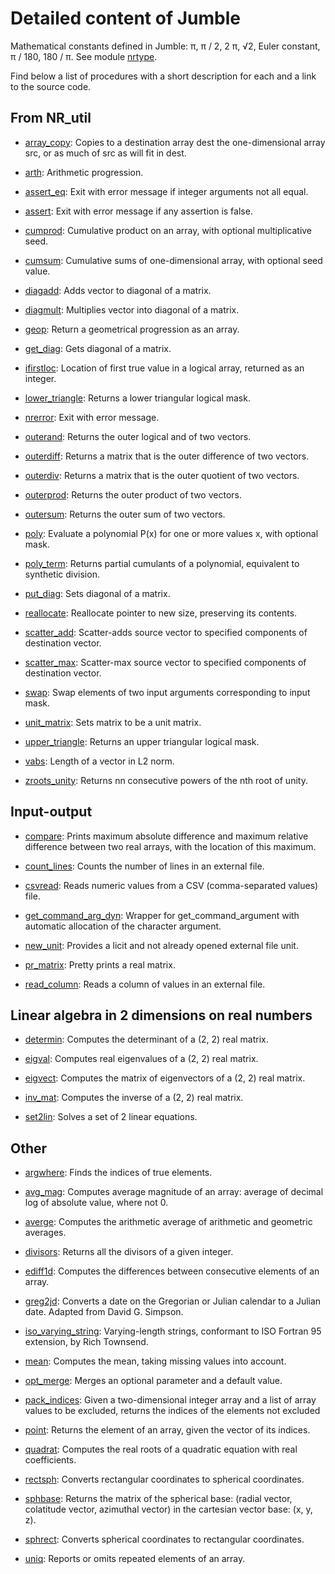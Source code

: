 # Detailed content of Jumble

Mathematical constants defined in Jumble: π, π / 2, 2 π, √2, Euler
constant, π / 180, 180 / π. See module
[nrtype](https://github.com/lguez/Jumble/blob/master/NR_util/nrtype.F90).

Find below a list of procedures with a short description for each and
a link to the source code.

## From NR\_util

- [array\_copy](https://github.com/lguez/Jumble/blob/master/NR_util/array_copy.f90): Copies to a destination array dest the one-dimensional array src, or as much of src as will fit in dest.

- [arth](https://github.com/lguez/Jumble/blob/master/NR_util/arth.f90): Arithmetic progression.

- [assert\_eq](https://github.com/lguez/Jumble/blob/master/NR_util/assert_eq.f90): Exit with error message if integer arguments not all equal.

- [assert](https://github.com/lguez/Jumble/blob/master/NR_util/assert.f90): Exit with error message if any assertion is false.

- [cumprod](https://github.com/lguez/Jumble/blob/master/NR_util/cumprod.f90): Cumulative product on an array, with optional multiplicative seed.

- [cumsum](https://github.com/lguez/Jumble/blob/master/NR_util/cumsum.f90): Cumulative sums of one-dimensional array, with optional seed value.

- [diagadd](https://github.com/lguez/Jumble/blob/master/NR_util/diagadd.f90): Adds vector to diagonal of a matrix.

- [diagmult](https://github.com/lguez/Jumble/blob/master/NR_util/diagmult.f90): Multiplies vector into diagonal of a matrix.

- [geop](https://github.com/lguez/Jumble/blob/master/NR_util/geop.f90): Return a geometrical progression as an array.

- [get\_diag](https://github.com/lguez/Jumble/blob/master/NR_util/get_diag.f90): Gets diagonal of a matrix.

- [ifirstloc](https://github.com/lguez/Jumble/blob/master/NR_util/ifirstloc.f90): Location of first true value in a logical array, returned as an integer.

- [lower\_triangle](https://github.com/lguez/Jumble/blob/master/NR_util/lower_triangle.f90): Returns a lower triangular logical mask.

- [nrerror](https://github.com/lguez/Jumble/blob/master/NR_util/nrerror.f90): Exit with error message.

- [outerand](https://github.com/lguez/Jumble/blob/master/NR_util/outerand.f90): Returns the outer logical and of two vectors.

- [outerdiff](https://github.com/lguez/Jumble/blob/master/NR_util/outerdiff.f90): Returns a matrix that is the outer difference of two vectors.

- [outerdiv](https://github.com/lguez/Jumble/blob/master/NR_util/outerdiv.f90): Returns a matrix that is the outer quotient of two vectors.

- [outerprod](https://github.com/lguez/Jumble/blob/master/NR_util/outerprod.f90): Returns the outer product of two vectors.

- [outersum](https://github.com/lguez/Jumble/blob/master/NR_util/outersum.f90): Returns the outer sum of two vectors.

- [poly](https://github.com/lguez/Jumble/blob/master/NR_util/poly.f90): Evaluate a polynomial P(x) for one or more values x, with optional mask.

- [poly\_term](https://github.com/lguez/Jumble/blob/master/NR_util/poly_term.f90): Returns partial cumulants of a polynomial, equivalent to synthetic division.

- [put\_diag](https://github.com/lguez/Jumble/blob/master/NR_util/put_diag.f90): Sets diagonal of a matrix.

- [reallocate](https://github.com/lguez/Jumble/blob/master/NR_util/reallocate.f90): Reallocate pointer to new size, preserving its contents.

- [scatter\_add](https://github.com/lguez/Jumble/blob/master/NR_util/scatter_add.f90): Scatter-adds source vector to specified components of destination vector.

- [scatter\_max](https://github.com/lguez/Jumble/blob/master/NR_util/scatter_max.f90): Scatter-max source vector to specified components of destination vector.

- [swap](https://github.com/lguez/Jumble/blob/master/NR_util/swap.f90): Swap elements of two input arguments corresponding to input mask.

- [unit\_matrix](https://github.com/lguez/Jumble/blob/master/NR_util/unit_matrix.f90): Sets matrix to be a unit matrix.

- [upper\_triangle](https://github.com/lguez/Jumble/blob/master/NR_util/upper_triangle.f90): Returns an upper triangular logical mask.

- [vabs](https://github.com/lguez/Jumble/blob/master/NR_util/vabs.f90): Length of a vector in L2 norm.

- [zroots\_unity](https://github.com/lguez/Jumble/blob/master/NR_util/zroots_unity.f90): Returns nn consecutive powers of the nth root of unity.

## Input-output

- [compare](https://github.com/lguez/Jumble/blob/master/compare.f90): Prints maximum absolute difference and maximum relative difference between two real arrays, with the location of this maximum.

- [count\_lines](https://github.com/lguez/Jumble/blob/master/count_lines.f90): Counts the number of lines in an external file.

- [csvread](https://github.com/lguez/Jumble/blob/master/csvread.f90): Reads numeric values from a CSV (comma-separated values) file.

- [get\_command\_arg\_dyn](https://github.com/lguez/Jumble/blob/master/get_command_arg_dyn.f90): Wrapper for get\_command\_argument with automatic allocation of the character argument.

- [new\_unit](https://github.com/lguez/Jumble/blob/master/new_unit.f90): Provides a licit and not already opened external file unit.

- [pr\_matrix](https://github.com/lguez/Jumble/blob/master/pr_matrix.f90): Pretty prints a real matrix.

- [read\_column](https://github.com/lguez/Jumble/blob/master/read_column.f90): Reads a column of values in an external file.

## Linear algebra in 2 dimensions on real numbers

- [determin](https://github.com/lguez/Jumble/blob/master/Numerical/Lin_2d_real/determin.f90): Computes the determinant of a (2, 2) real matrix.

- [eigval](https://github.com/lguez/Jumble/blob/master/Numerical/Lin_2d_real/eigval.f90): Computes real eigenvalues of a (2, 2) real matrix.

- [eigvect](https://github.com/lguez/Jumble/blob/master/Numerical/Lin_2d_real/eigvect.f90): Computes the matrix of eigenvectors of a (2, 2) real matrix.

- [inv\_mat](https://github.com/lguez/Jumble/blob/master/Numerical/Lin_2d_real/inv_mat.f90): Computes the inverse of a (2, 2) real matrix.

- [set2lin](https://github.com/lguez/Jumble/blob/master/Numerical/Lin_2d_real/set2lin.f90): Solves a set of 2 linear equations.

## Other

- [argwhere](https://github.com/lguez/Jumble/blob/master/Numerical/argwhere.f90):
  Finds the indices of true elements.
  
- [avg\_mag](https://github.com/lguez/Jumble/blob/master/avg_mag.f90):
  Computes average magnitude of an array: average of decimal log of
  absolute value, where not 0.
  
- [averge](https://github.com/lguez/Jumble/blob/master/Numerical/averge.f90): Computes the arithmetic average of arithmetic and geometric averages.

- [divisors](https://github.com/lguez/Jumble/blob/master/Numerical/divisors.f90): Returns all the divisors of a given integer.

- [ediff1d](https://github.com/lguez/Jumble/blob/master/Numerical/ediff1d.f90): Computes the differences between consecutive elements of an array.

- [greg2jd](https://github.com/lguez/Jumble/blob/master/greg2jd.f90): Converts a date on the Gregorian or Julian calendar to a Julian date. Adapted from David G. Simpson.

- [iso\_varying\_string](https://github.com/lguez/Jumble/blob/master/iso_varying_string.f90):
  Varying-length strings, conformant to ISO Fortran 95 extension, by
  Rich Townsend.

- [mean](https://github.com/lguez/Jumble/blob/master/Numerical/mean.f90):
  Computes the mean, taking missing values into account.

- [opt\_merge](https://github.com/lguez/Jumble/blob/master/opt_merge.f90): Merges an optional parameter and a default value.

- [pack\_indices](https://github.com/lguez/Jumble/blob/master/Numerical/pack_indices.f90): Given a two-dimensional integer array and a list of array values to be excluded, returns the indices of the elements not excluded

- [point](https://github.com/lguez/Jumble/blob/master/point.f90): Returns the element of an array, given the vector of its indices.

- [quadrat](https://github.com/lguez/Jumble/blob/master/Numerical/quadrat.f90): Computes the real roots of a quadratic equation with real coefficients.

- [rectsph](https://github.com/lguez/Jumble/blob/master/Numerical/spherical.f90): Converts rectangular coordinates to spherical coordinates.

- [sphbase](https://github.com/lguez/Jumble/blob/master/Numerical/spherical.f90): Returns the matrix of the spherical base: (radial vector, colatitude vector, azimuthal vector) in the cartesian vector base: (x, y, z).

- [sphrect](https://github.com/lguez/Jumble/blob/master/Numerical/spherical.f90): Converts spherical coordinates to rectangular coordinates.

- [uniq](https://github.com/lguez/Jumble/blob/master/uniq.f90): Reports or omits repeated elements of an array.
